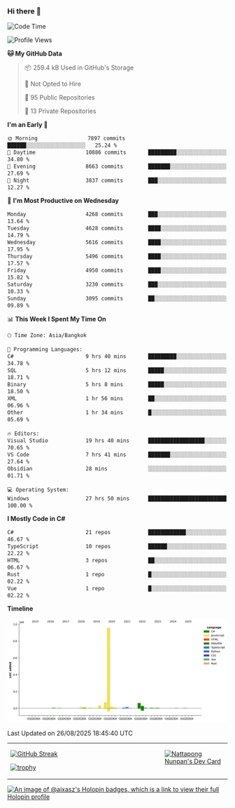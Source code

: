 ### Hi there 👋

<!--START_SECTION:waka-->
![Code Time](http://img.shields.io/badge/Code%20Time-2%2C520%20hrs%2049%20mins-blue)

![Profile Views](http://img.shields.io/badge/Profile%20Views-0-blue)

**🐱 My GitHub Data** 

> 📦 259.4 kB Used in GitHub's Storage 
 > 
> 🚫 Not Opted to Hire
 > 
> 📜 95 Public Repositories 
 > 
> 🔑 13 Private Repositories 
 > 
**I'm an Early 🐤** 

```text
🌞 Morning                7897 commits        ██████░░░░░░░░░░░░░░░░░░░   25.24 % 
🌆 Daytime                10886 commits       █████████░░░░░░░░░░░░░░░░   34.80 % 
🌃 Evening                8663 commits        ███████░░░░░░░░░░░░░░░░░░   27.69 % 
🌙 Night                  3837 commits        ███░░░░░░░░░░░░░░░░░░░░░░   12.27 % 
```
📅 **I'm Most Productive on Wednesday** 

```text
Monday                   4268 commits        ███░░░░░░░░░░░░░░░░░░░░░░   13.64 % 
Tuesday                  4628 commits        ████░░░░░░░░░░░░░░░░░░░░░   14.79 % 
Wednesday                5616 commits        ████░░░░░░░░░░░░░░░░░░░░░   17.95 % 
Thursday                 5496 commits        ████░░░░░░░░░░░░░░░░░░░░░   17.57 % 
Friday                   4950 commits        ████░░░░░░░░░░░░░░░░░░░░░   15.82 % 
Saturday                 3230 commits        ███░░░░░░░░░░░░░░░░░░░░░░   10.33 % 
Sunday                   3095 commits        ██░░░░░░░░░░░░░░░░░░░░░░░   09.89 % 
```


📊 **This Week I Spent My Time On** 

```text
🕑︎ Time Zone: Asia/Bangkok

💬 Programming Languages: 
C#                       9 hrs 40 mins       █████████░░░░░░░░░░░░░░░░   34.78 % 
SQL                      5 hrs 12 mins       █████░░░░░░░░░░░░░░░░░░░░   18.71 % 
Binary                   5 hrs 8 mins        █████░░░░░░░░░░░░░░░░░░░░   18.50 % 
XML                      1 hr 56 mins        ██░░░░░░░░░░░░░░░░░░░░░░░   06.96 % 
Other                    1 hr 34 mins        █░░░░░░░░░░░░░░░░░░░░░░░░   05.69 % 

🔥 Editors: 
Visual Studio            19 hrs 40 mins      ██████████████████░░░░░░░   70.65 % 
VS Code                  7 hrs 41 mins       ███████░░░░░░░░░░░░░░░░░░   27.64 % 
Obsidian                 28 mins             ░░░░░░░░░░░░░░░░░░░░░░░░░   01.71 % 

💻 Operating System: 
Windows                  27 hrs 50 mins      █████████████████████████   100.00 % 
```

**I Mostly Code in C#** 

```text
C#                       21 repos            ████████████░░░░░░░░░░░░░   46.67 % 
TypeScript               10 repos            ██████░░░░░░░░░░░░░░░░░░░   22.22 % 
HTML                     3 repos             ██░░░░░░░░░░░░░░░░░░░░░░░   06.67 % 
Rust                     1 repo              █░░░░░░░░░░░░░░░░░░░░░░░░   02.22 % 
Vue                      1 repo              █░░░░░░░░░░░░░░░░░░░░░░░░   02.22 % 
```



**Timeline**

![Lines of Code chart](https://raw.githubusercontent.com/aixasz/aixasz/main/assets/bar_graph.png)


 Last Updated on 26/08/2025 18:45:40 UTC
<!--END_SECTION:waka-->

<table>
<tr>
<td width="70%" valign="top">
 
 [![GitHub Streak](http://github-readme-streak-stats.herokuapp.com?user=aixasz&theme=github-dark&hide_border=true&date_format=%5BY%20%5DM%20j)](https://git.io/streak-stats)

 [![trophy](https://github-profile-trophy.vercel.app/?username=aixasz&theme=onedark)](https://github.com/ryo-ma/github-profile-trophy)
 </td>
<td width="30%" valign="top">
 
<a href="https://app.daily.dev/aixasz"><img src="https://api.daily.dev/devcards/403207936e6547c9a85ea449e9f3abe8.png?r=re8" alt="Nattapong Nunpan's Dev Card"/></a>

 </td>
</tr>
</table>

[![An image of @aixasz's Holopin badges, which is a link to view their full Holopin profile](https://holopin.me/aixasz)](https://holopin.io/@aixasz)
 
